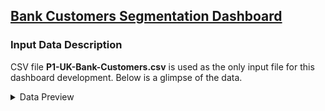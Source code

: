## [Bank Customers Segmentation Dashboard](https://public.tableau.com/app/profile/sergey6435/viz/BankCustomersSegmentation_17170962710330/CustomerSegmentation)
### Input Data Description
CSV file **P1-UK-Bank-Customers.csv** is used as the only input file for this dashboard development. Below is a glimpse of the data.
<details>
<summary>Data Preview</summary>
<img src="https://github.com/schigin/portfolio/blob/main/bank_customers_segmentation/input_data_preview.png">
</details>
